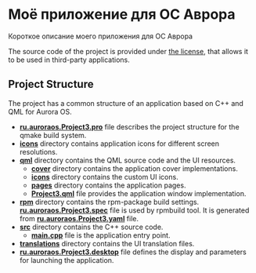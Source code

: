 # Моё приложение для ОС Аврора

Короткое описание моего приложения для ОС Аврора

The source code of the project is provided under
[the license](LICENSE.BSD-3-CLAUSE.md),
that allows it to be used in third-party applications.

## Project Structure

The project has a common structure
of an application based on C++ and QML for Aurora OS.

* **[ru.auroraos.Project3.pro](ru.auroraos.Project3.pro)** file
  describes the project structure for the qmake build system.
* **[icons](icons)** directory contains application icons for different screen resolutions.
* **[qml](qml)** directory contains the QML source code and the UI resources.
  * **[cover](qml/cover)** directory contains the application cover implementations.
  * **[icons](qml/icons)** directory contains the custom UI icons.
  * **[pages](qml/pages)** directory contains the application pages.
  * **[Project3.qml](qml/Project3.qml)** file
    provides the application window implementation.
* **[rpm](rpm)** directory contains the rpm-package build settings.
  **[ru.auroraos.Project3.spec](rpm/ru.auroraos.Project3.spec)** file is used by rpmbuild tool.
  It is generated from **[ru.auroraos.Project3.yaml](rpm/ru.auroraos.Project3.yaml)** file.
* **[src](src)** directory contains the C++ source code.
  * **[main.cpp](src/main.cpp)** file is the application entry point.
* **[translations](translations)** directory contains the UI translation files.
* **[ru.auroraos.Project3.desktop](ru.auroraos.Project3.desktop)** file
  defines the display and parameters for launching the application.